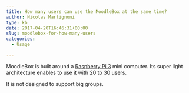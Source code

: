 ```yaml
---
title: How many users can use the MoodleBox at the same time?
author: Nicolas Martignoni
type: kb
date: 2017-04-20T16:46:31+00:00
slug: moodlebox-for-how-many-users
categories:
  - Usage

---
```

MoodleBox is built around a <a href="https://www.raspberrypi.org/" target="_blank" rel="noopener">Raspberry Pi 3</a> mini computer. Its super light architecture enables to use it with 20 to 30 users.

It is not designed to support big groups.